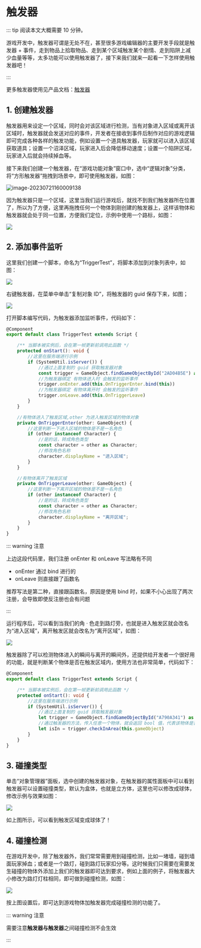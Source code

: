 # 触发器

::: tip 阅读本文大概需要 10 分钟。

游戏开发中，触发器可谓是无处不在，甚至很多游戏编辑器的主要开发手段就是触发器 + 事件，走到物品上拾取物品、走到某个区域触发某个剧情、走到陷阱上减少血量等等，太多功能可以使用触发器了，接下来我们就来一起看一下怎样使用触发器吧！

:::

更多触发器使用见产品文档：[触发器](https://docs.ark.online/GameplayObjects/Trigger.html)

## 1. 创建触发器

触发器用来设定一个区域，同时会对该区域进行检测，当有对象进入区域或离开该区域时，触发器就会发送对应的事件，开发者在接收到事件后制作对应的游戏逻辑即可完成各种各样的触发功能，例如设置一个道具触发器，玩家就可以进入该区域获取道具；设置一个沼泽区域，玩家进入后会降低移动速度；设置一个陷阱区域，玩家进入后就会持续掉血等。

接下来我们创建一个触发器，在“游戏功能对象”窗口中，选中“逻辑对象”分类，将“方形触发器”拖拽到场景中，即可使用触发器，如图：

![image-20230721160009138](D:\Github\learning-docs（fork）\docs\main-course\programming-scripting\assets\image-20230721160009138.png)

因为触发器只是一个区域，这里当我们运行游戏后，就找不到我们触发器所在位置了，所以为了方便，这里再拖拽任何一个物体到刚创建的触发器上，这样该物体和触发器就会处于同一位置，方便我们定位，示例中使用一个路标，如图：

![](https://cdn.233xyx.com/1681131297116_013.png)

## 2. 添加事件监听

这里我们创建一个脚本，命名为“TriggerTest”，将脚本添加到对象列表中，如图：

![](https://cdn.233xyx.com/1681131296946_273.png)

右键触发器，在菜单中单击“复制对象 ID”，将触发器的 guid 保存下来，如图；

![](https://cdn.233xyx.com/1681131296725_796.png)

打开脚本编写代码，为触发器添加监听事件，代码如下：

```typescript
@Component
export default class TriggerTest extends Script {

    /** 当脚本被实例后，会在第一帧更新前调用此函数 */
    protected onStart(): void {
        //这里在服务端进行示例
        if (SystemUtil.isServer()) {
            //通过上面复制的 guid 获取触发器对象
            const trigger = GameObject.findGameObjectById("2AD04B5E") as Trigger
            //为触发器绑定 有物体进入时 会触发的监听事件
            trigger.onEnter.add(this.OnTriggerEnter.bind(this))
            //为触发器绑定 有物体离开时 会触发的监听事件
            trigger.onLeave.add(this.OnTriggerLeave)
        }
    }

    //有物体进入了触发区域,other 为进入触发区域的物体对象
    private OnTriggerEnter(other: GameObject) {
        //这里判断一下进入区域的物体是不是一名角色
        if (other instanceof Character) {
            //是的话，转成角色类型
            const character = other as Character;
            //修改角色名称
            character.displayName = "进入区域";
        }
    }

    //有物体离开了触发区域
    private OnTriggerLeave(other: GameObject) {
        //这里判断一下离开区域的物体是不是一名角色
        if (other instanceof Character) {
            //是的话，转成角色类型
            const character = other as Character;
            //修改角色名称
            character.displayName = "离开区域";
        }
    }
}
```

::: warning 注意

上边这段代码里，我们注册 onEnter 和 onLeave 写法略有不同

* onEnter 通过 bind 进行的
* onLeave 则直接跟了函数名

推荐写法是第二种，直接跟函数名，原因是使用 bind 时，如果不小心出现了两次注册，会导致即使反注册也会有问题

:::

运行程序后，可以看到当我们的角 · 色走到路灯旁，也就是进入触发区就会改名为“进入区域”，离开触发区就会改名为“离开区域”，如图：

![](https://cdn.233xyx.com/1681131297007_953.gif)

触发器除了可以检测物体进入的瞬间与离开的瞬间外，还提供给开发者一个很好用的功能，就是判断某个物体是否在触发区域内，使用方法也非常简单，代码如下：

```typescript
@Component
export default class TriggerTest extends Script {

    /** 当脚本被实例后，会在第一帧更新前调用此函数 */
    protected onStart(): void {
        //这里在服务端进行示例
        if (SystemUtil.isServer()) {
            //通过上面复制的 guid 获取触发器对象
            let trigger = GameObject.findGameObjectById("A790A341") as Trigger
            //通过触发器的方法，传入任意一个物体，就会返回 bool 值，代表该物体是否在触发区域内
            let isIn = trigger.checkInArea(this.gameObject)
        }
    }
}
```

## 3. 碰撞类型

单击“对象管理器”面板，选中创建的触发器对象，在触发器的属性面板中可以看到触发器可以设置碰撞类型，默认为盒体，也就是立方体，这里也可以修改成球体，修改示例与效果如图：

![](https://cdn.233xyx.com/1681131296891_989.png)

如上图所示，可以看到触发区域变成球体了！

## 4. 碰撞检测

在游戏开发中，除了触发器外，我们常常需要用到碰撞检测，比如一堵墙，碰到墙面玩家掉血；或者是一个路灯，碰到路灯玩家扣分等。这时候我们只需要在需要发生碰撞的物体外添加上我们的触发器即可达到要求，例如上面的例子，将触发器大小修改为路灯灯柱相同，即可做到碰撞检测，如图：

![](https://cdn.233xyx.com/1681131297062_986.png)

按上图设置后，即可达到游戏物体加触发器完成碰撞检测的功能了。

::: warning 注意

需要注意**触发器与触发器**之间碰撞检测不会生效

:::